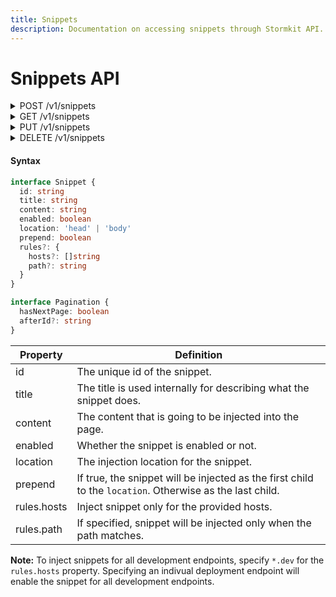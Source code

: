 ```yaml
---
title: Snippets
description: Documentation on accessing snippets through Stormkit API.
---
```


# Snippets API

<details>

<summary>
  <span>POST </span><span>/v1/snippets</span>
</summary>

Add snippets.

```typescript
interface Request {
  snippets: []Snippet
}

interface Response {
  snippets: []Snippet
}
```

```bash
# Example

curl -X POST \
     -H 'Authorization: <api_key>' \
     -H 'Content-Type: application/javascript' \
     'https://api.stormkit.io/v1/snippets' \
     -d '{ "snippets": [{ "title": "Snippet title", "content":  "Hello World", "enabled":  true, "prepend":  false, "location": "head", "rules": { "hosts": ["example.org", "*.dev"], "path": "/my-path" } }] }'
```

</details>

<details>

<summary>
  <span>GET </span><span>/v1/snippets</span>
</summary>

Return all snippets of an environment.

```typescript
interface QueryString {
  afterId?: string
  hosts?: string
}

interface Response {
  snippets: []Redirect
  pagination: Pagination
}
```

```bash
# Example

curl -X GET \
     -H 'Authorization: <api_key>' \
     -H 'Content-Type: application/javascript' \
     'https://api.stormkit.io/v1/snippets'
```

```json
{
  "snippets": [
    {
      "id": 1501,
      "title": "Snippet title",
      "content": "Hello World",
      "enabled": true,
      "prepend": false,
      "location": "head",
      "rules": {
        "hosts": ["example.org", "*.dev"],
        "path": "/my-path"
      }
    }
  ],
  "pagination": {
    "hasNextPage": false
  }
}
```

To filter snippets by hosts, you can use the `hosts` querystring parameter. Multiple hosts should be separated by comma (`,`).

To paginate results, you can specify the `afterId` querystring parameter. This value is returned in the first `GET` request.

</details>

<details>

<summary>
  <span>PUT </span><span>/v1/snippets</span>
</summary>

Update the given snippet.

```typescript
interface Request {
  snippet: Snippet
}

interface Response {
  ok: boolean
}
```

```bash
# Example

curl -X PUT \
     -H 'Authorization: <api_key>' \
     -H 'Content-Type: application/javascript' \
     'https://api.stormkit.io/v1/snippets' \
     -d '{ "snippet": { "id": 1501, "title": "New title", "content":  "Hello World", "enabled":  true, "prepend":  false, "location": "head", "rules": { "hosts": ["example.org", "*.dev"], "path": "/my-path" } } }'
```

</details>

<details>

<summary>
  <span>DELETE </span><span>/v1/snippets</span>
</summary>

Delete Snippets with the given ids.

```typescript
interface QueryString {
  ids: []string
}

interface Response {
  ok: boolean
}
```

```bash
# Example

curl -X PUT \
     -H 'Authorization: <api_key>' \
     -H 'Content-Type: application/javascript' \
     'https://api.stormkit.io/v1/snippets?ids=1501,5061'
```

</details>

#### Syntax

```typescript
interface Snippet {
  id: string
  title: string
  content: string
  enabled: boolean
  location: 'head' | 'body'
  prepend: boolean
  rules?: {
    hosts?: []string
    path?: string
  }
}

interface Pagination {
  hasNextPage: boolean
  afterId?: string
}
```

| Property    | Definition                                                                                               |
| ----------- | -------------------------------------------------------------------------------------------------------- |
| id          | The unique id of the snippet.                                                                            |
| title       | The title is used internally for describing what the snippet does.                                       |
| content     | The content that is going to be injected into the page.                                                  |
| enabled     | Whether the snippet is enabled or not.                                                                   |
| location    | The injection location for the snippet.                                                                  |
| prepend     | If true, the snippet will be injected as the first child to the `location`. Otherwise as the last child. |
| rules.hosts | Inject snippet only for the provided hosts.                                                              |
| rules.path  | If specified, snippet will be injected only when the path matches.                                       |

**Note:** To inject snippets for all development endpoints, specify `*.dev` for the `rules.hosts` property. Specifying an indivual deployment endpoint will enable the snippet for all development endpoints.
